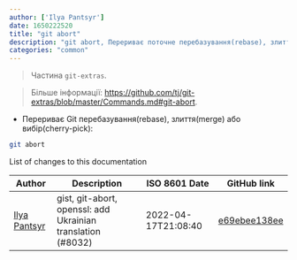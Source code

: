 ```yaml
---
author: ['Ilya Pantsyr']
date: 1650222520
title: "git abort"
description: "git abort, Перериває поточне перебазування(rebase), злиття(merge) або вибір(cherry-pick)."
categories: "common"
---
```

> Частина `git-extras`.

> Більше інформації: <https://github.com/tj/git-extras/blob/master/Commands.md#git-abort>.

- Перериває Git перебазування(rebase), злиття(merge) або вибір(cherry-pick):

```bash
git abort
```
List of changes to this documentation


Author | Description | ISO 8601 Date | GitHub link
------|-----|-----|-----
[Ilya Pantsyr](mailto:panilyau@gmail.com) | gist, git-abort, openssl: add Ukrainian translation (#8032) | 2022-04-17T21:08:40 | [e69ebee138ee](https://github.com/tldr-pages/tldr/commit/e69ebee138ee1f93639e8b32203fe571655cdf27)

